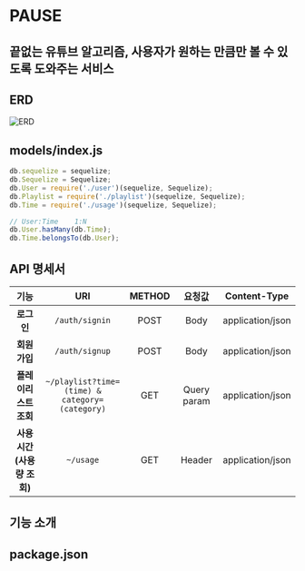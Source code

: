 # PAUSE

## 끝없는 유튜브 알고리즘, 사용자가 원하는 만큼만 볼 수 있도록 도와주는 서비스 

## ERD
![ERD](https://imgur.com/CDAJBV9.png)

## models/index.js
```javascript
db.sequelize = sequelize;
db.Sequelize = Sequelize;
db.User = require('./user')(sequelize, Sequelize);
db.Playlist = require('./playlist')(sequelize, Sequelize);
db.Time = require('./usage')(sequelize, Sequelize);

// User:Time    1:N
db.User.hasMany(db.Time);
db.Time.belongsTo(db.User);
```

## API 명세서
|기능|URI|METHOD|요청값|Content-Type|
|:---:|:---:|:---:|:---:|:---:|
|**로그인**|`/auth/signin`|POST|Body|application/json|
|**회원가입**|`/auth/signup`|POST|Body|application/json|
|**플레이리스트조회**|`~/playlist?time=(time) & category=(category)`|GET|Query param|application/json|
|**사용시간(사용량 조회)**|`~/usage`|GET|Header|application/json|

## 기능 소개 


## package.json